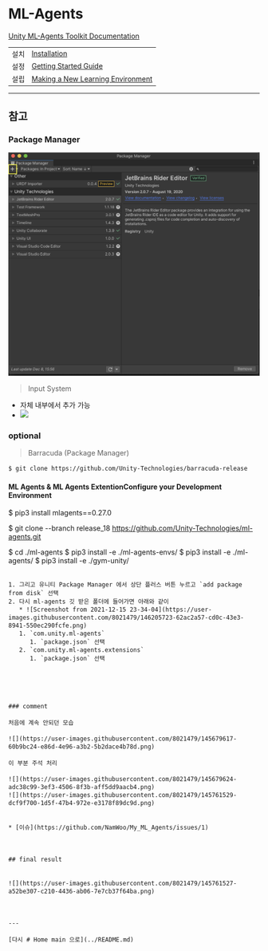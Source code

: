 
# ML-Agents

[Unity ML-Agents Toolkit Documentation](https://github.com/Unity-Technologies/ml-agents/blob/release_18_docs/docs/Readme.md)

|||
|:---:|:---|
|설치|[Installation](https://github.com/Unity-Technologies/ml-agents/blob/release_18_docs/docs/Installation.md)|
|설정|[Getting Started Guide](https://github.com/Unity-Technologies/ml-agents/blob/release_18_docs/docs/Getting-Started.md)|
|설립|[Making a New Learning Environment](https://github.com/Unity-Technologies/ml-agents/blob/release_18_docs/docs/Learning-Environment-Create-New.md)|



---

## 참고


### Package Manager 

![](https://github.com/Unity-Technologies/URDF-Importer/blob/main/images~/Package_manager_add.png?raw=true)

>Input System

* 자체 내부에서 추가 가능
* ![](https://user-images.githubusercontent.com/8021479/145762158-0a2540a6-ba60-4cad-b455-895784871c22.png)



### optional

>Barracuda (Package Manager)

```bash
$ git clone https://github.com/Unity-Technologies/barracuda-release
```



#### ML Agents & ML Agents ExtentionConfigure your Development Environment

$ pip3 install mlagents==0.27.0

$ git clone --branch release_18 https://github.com/Unity-Technologies/ml-agents.git

$ cd ./ml-agents
$ pip3 install -e ./ml-agents-envs/
$ pip3 install -e ./ml-agents/
$ pip3 install -e ./gym-unity/

```

1. 그리고 유니티 Package Manager 에서 상단 플러스 버튼 누르고 `add package from disk` 선택
2. 다시 ml-agents 깃 받은 폴더에 들어가면 아래와 같이
   * ![Screenshot from 2021-12-15 23-34-04](https://user-images.githubusercontent.com/8021479/146205723-62ac2a57-cd0c-43e3-8941-550ec290fcfe.png)
   1. `com.unity.ml-agents`
      1. `package.json` 선택
   2. `com.unity.ml-agents.extensions`
      1. `package.json` 선택





### comment

처음에 계속 안되던 모습

![](https://user-images.githubusercontent.com/8021479/145679617-60b9bc24-e86d-4e96-a3b2-5b2dace4b78d.png)

이 부분 주석 처리

![](https://user-images.githubusercontent.com/8021479/145679624-adc38c99-3ef3-4506-8f3b-aff5dd9aacb4.png)
![](https://user-images.githubusercontent.com/8021479/145761529-dcf9f700-1d5f-47b4-972e-e3178f89dc9d.png)


* [이슈](https://github.com/NamWoo/My_ML_Agents/issues/1)



## final result


![](https://user-images.githubusercontent.com/8021479/145761527-a52be307-c210-4436-ab06-7e7cb37f64ba.png)



---

[다시 # Home main 으로](../README.md)
